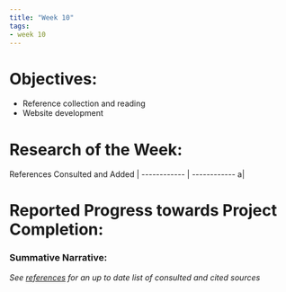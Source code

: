 ```yaml
---
title: "Week 10"
tags:
- week 10
---
```


# Objectives: 
- Reference collection and reading
- Website development

# Research of the Week:
References Consulted and Added | 
------------ | ------------
a|
# Reported Progress towards Project Completion:
### Summative Narrative: 



*See [references](/notes/vault/references.md) for an up to date list of consulted and cited sources*
